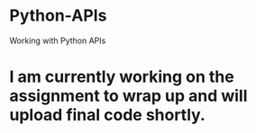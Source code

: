 # Python-APIs
Working with Python APIs
# I am currently working on the assignment to wrap up and will upload final code shortly.
